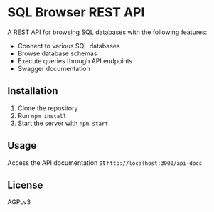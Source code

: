 # SQL Browser REST API

A REST API for browsing SQL databases with the following features:

- Connect to various SQL databases
- Browse database schemas
- Execute queries through API endpoints
- Swagger documentation

## Installation

1. Clone the repository
2. Run `npm install`
3. Start the server with `npm start`

## Usage

Access the API documentation at `http://localhost:3000/api-docs`


## License

AGPLv3
